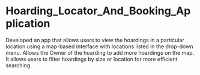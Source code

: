 # Hoarding_Locator_And_Booking_Application
Developed an app that allows users to view the hoardings in a particular location using a map-based interface with locations listed in the drop-down menu.
Allows the Owner of the hoarding to add more hoardings on the map. It allows users to filter hoardings by size or location for more efficient searching.
